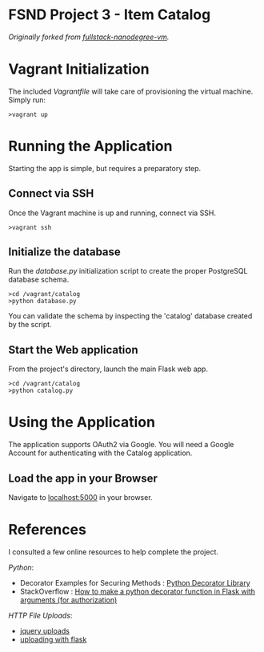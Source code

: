 # FSND Project 3 - Item Catalog
_Originally forked from [fullstack-nanodegree-vm](https://github.com/udacity/fullstack-nanodegree-vm)._

# Vagrant Initialization

The included _Vagrantfile_ will take care of provisioning the virtual machine. Simply run:

`````
>vagrant up
`````

# Running the Application

Starting the app is simple, but requires a preparatory step.

## Connect via SSH
Once the Vagrant machine is up and running, connect via SSH.

`````
>vagrant ssh
`````

## Initialize the database
Run the _database.py_ initialization script to create the proper PostgreSQL
database schema.

`````
>cd /vagrant/catalog
>python database.py
`````
You can validate the schema by inspecting the 'catalog' database created by
the script.

## Start the Web application
From the project's directory, launch the main Flask web app.

`````
>cd /vagrant/catalog
>python catalog.py
`````

# Using the Application

The application supports OAuth2 via Google. You will need a Google Account for authenticating with the Catalog application.

## Load the app in your Browser
Navigate to [localhost:5000](http://localhost:5000) in your browser.

# References

I consulted a few online resources to help complete the project.

*Python*:
* Decorator Examples for Securing Methods : [Python Decorator Library](https://wiki.python.org/moin/PythonDecoratorLibrary#Access_control)
* StackOverflow : [How to make a python decorator function in Flask with arguments (for authorization)](http://stackoverflow.com/questions/13896650/how-to-make-a-python-decorator-function-in-flask-with-arguments-for-authorizati)

*HTTP File Uploads*:
* [jquery uploads](http://stackoverflow.com/questions/166221/how-can-i-upload-files-asynchronously)
* [uploading with flask](http://flask.pocoo.org/docs/0.10/patterns/fileuploads/)
